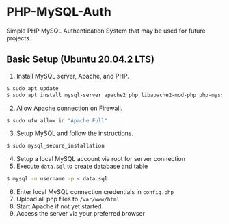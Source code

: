 # PHP-MySQL-Auth
Simple PHP MySQL Authentication System that may be used for future projects.

## Basic Setup (Ubuntu 20.04.2 LTS)
1. Install MySQL server, Apache, and PHP.
```bash
$ sudo apt update
$ sudo apt install mysql-server apache2 php libapache2-mod-php php-mysql
```
2. Allow Apache connection on Firewall.
```bash
$ sudo ufw allow in "Apache Full"
```
3. Setup MySQL and follow the instructions.
```bash
$ sudo mysql_secure_installation
```
4. Setup a local MySQL account via root for server connection
5. Execute ```data.sql``` to create database and table
```bash
$ mysql -u username -p < data.sql
```
6. Enter local MySQL connection credentials in ```config.php```
7. Upload all php files to ```/var/www/html```
8. Start Apache if not yet started
9. Access the server via your preferred browser
